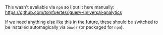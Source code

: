 This wasn't available via `npm` so I put it here manually:
  https://github.com/tomfuertes/jquery-universal-analytics

If we need anything else like this in the future, these should be switched to
be installed automagically via `bower` (or packaged for `npm`).
